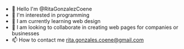 
- 👋 Hello I'm @RitaGonzalezCoene
- 👀 I'm interested in programming
- 🌱 I am currently learning web design
- 💞️ I am looking to collaborate in creating web pages for companies or businesses
- 📫 How to contact me rita.gonzales.coene@gmail.com

<!---
RitaGonzalezCoene/RitaGonzalezCoene is a ✨ special ✨ repository because its `README.md` (this file) appears on your GitHub profile.
You can click the Preview link to take a look at your changes.
--->

